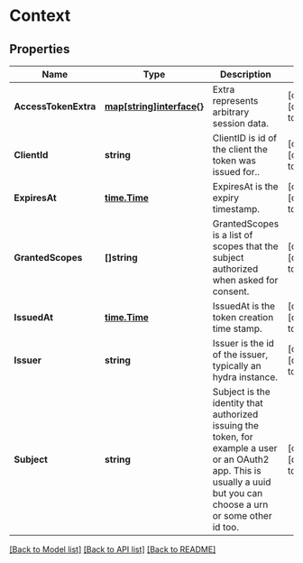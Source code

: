 # Context

## Properties
Name | Type | Description | Notes
------------ | ------------- | ------------- | -------------
**AccessTokenExtra** | [**map[string]interface{}**](interface{}.md) | Extra represents arbitrary session data. | [optional] [default to null]
**ClientId** | **string** | ClientID is id of the client the token was issued for.. | [optional] [default to null]
**ExpiresAt** | [**time.Time**](time.Time.md) | ExpiresAt is the expiry timestamp. | [optional] [default to null]
**GrantedScopes** | **[]string** | GrantedScopes is a list of scopes that the subject authorized when asked for consent. | [optional] [default to null]
**IssuedAt** | [**time.Time**](time.Time.md) | IssuedAt is the token creation time stamp. | [optional] [default to null]
**Issuer** | **string** | Issuer is the id of the issuer, typically an hydra instance. | [optional] [default to null]
**Subject** | **string** | Subject is the identity that authorized issuing the token, for example a user or an OAuth2 app. This is usually a uuid but you can choose a urn or some other id too. | [optional] [default to null]

[[Back to Model list]](../README.md#documentation-for-models) [[Back to API list]](../README.md#documentation-for-api-endpoints) [[Back to README]](../README.md)


